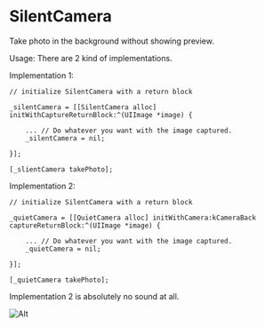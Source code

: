 SilentCamera
============

Take photo in the background without showing preview.



Usage:
There are 2 kind of implementations.

Implementation 1:

    // initialize SilentCamera with a return block

    _silentCamera = [[SilentCamera alloc] initWithCaptureReturnBlock:^(UIImage *image) {
    
        ... // Do whatever you want with the image captured.
        _silentCamera = nil;
    
    }];
    
    [_slientCamera takePhoto];

Implementation 2:

    // initialize SilentCamera with a return block

    _quietCamera = [[QuietCamera alloc] initWithCamera:kCameraBack captureReturnBlock:^(UIImage *image) {

        ... // Do whatever you want with the image captured.
        _quietCamera = nil;

    }];

    [_quietCamera takePhoto];
    

Implementation 2 is absolutely no sound at all.

![Alt][screenshot1_thumb]

[screenshot1_thumb]: https://cloud.githubusercontent.com/assets/3366713/5217069/f991edea-7676-11e4-8360-17ea56a61f42.jpg
